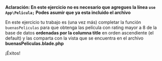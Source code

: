 **Aclaración: En este ejercicio no es necesario que agregues la línea `use App\Pelicula;` Podes asumir que ya esta incluido el archivo**

En este ejercicio tu trabajo es (una vez más) completar la función `buenasPeliculas` para que obtenga las película con rating mayor a 8 de la base de datos **ordenadas por la columna title** en orden ascendiente (el default) y las comparta con la vista que se encuentra en el archivo **buenasPeliculas.blade.php**

¡Éxitos!